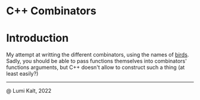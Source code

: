 # C++ Combinators

# Introduction

My attempt at writting the different combinators, using the names of [birds](https://en.wikipedia.org/To_Mock_a_Mockingbird). \
Sadly, you should be able to pass functions themselves into combinators' functions arguments, but C++ doesn't allow to construct such a thing (at least easily?)

---

@ Lumi Kalt, 2022
